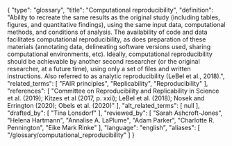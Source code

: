{
    "type": "glossary",
    "title": "Computational reproducibility",
    "definition": "Ability to recreate the same results as the original study (including tables, figures, and quantitative findings), using the same input data, computational methods, and conditions of analysis. The availability of code and data facilitates computational reproducibility, as does preparation of these materials (annotating data, delineating software versions used, sharing computational environments, etc). Ideally, computational reproducibility should be achievable by another second researcher (or the original researcher, at a future time), using only a set of files and written instructions. Also referred to as analytic reproducibility (LeBel et al., 2018).",
    "related_terms": [
        "FAIR principles",
        "Replicability",
        "Reproducibility"
    ],
    "references": [
        "Committee on Reproducibility and Replicability in Science et al. (2019); Kitzes et al (2017, p. xxii); LeBel et al. (2018); Nosek and Errington (2020); Obels et al. (2020)"
    ],
    "alt_related_terms": [
        null
    ],
    "drafted_by": [
        "Tina Lonsdorf"
    ],
    "reviewed_by": [
        "Sarah Ashcroft-Jones",
        "Helena Hartmann",
        "Annalise A. LaPlume",
        "Adam Parker",
        "Charlotte R. Pennington",
        "Eike Mark Rinke"
    ],
    "language": "english",
    "aliases": [
        "/glossary/computational_reproducibility"
    ]
}